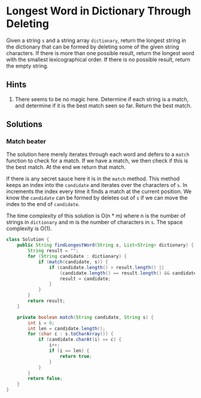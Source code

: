 # Longest Word in Dictionary Through Deleting

Given a string `s` and a string array `dictionary`, return the longest string
in the dictionary that can be formed by deleting some of the given string
characters. If there is more than one possible result, return the longest word
with the smallest lexicographical order. If there is no possible result, return
the empty string.

## Hints

1. There seems to be no magic here. Determine if each string is a match, and
   determine if it is the best match seen so far. Return the best match.

## Solutions

### Match beater

The solution here merely iterates through each word and defers to a `match`
function to check for a match. If we have a match, we then check if this is
the best match. At the end we return that match.

If there is any secret sauce here it is in the `match` method. This method
keeps an index into the `candidate` and iterates over the characters of `s`.
In increments the index every time it finds a match at the current position.
We know the `candidate` can be formed by deletes out of `s` if we can move the
index to the end of `candidate`.

The time complexity of this solution is O(n * m) where n is the number of
strings in `dictionary` and m is the number of characters in `s`. The space
complexity is O(1).

```java
class Solution {
    public String findLongestWord(String s, List<String> dictionary) {
        String result = "";
        for (String candidate : dictionary) {
            if (match(candidate, s)) {
                if (candidate.length() > result.length() ||
                    (candidate.length() == result.length() && candidate.compareTo(result) < 0)) {
                    result = candidate;
                }
            }
        }
        return result;
    }

    private boolean match(String candidate, String s) {
        int i = 0;
        int len = candidate.length();
        for (char c : s.toCharArray()) {
            if (candidate.charAt(i) == c) {
                i++;
                if (i == len) {
                    return true;
                }
            }
        }
        return false;
    }
}
```
